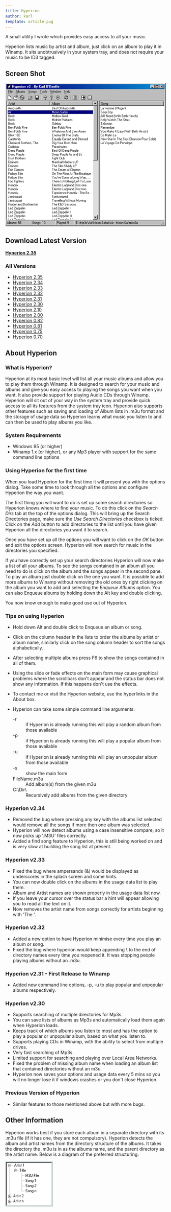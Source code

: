 ```yaml
---
title: Hyperion
author: karl
template: article.pug
---
```


A small utility I wrote which provides easy access to all your music.

Hyperion lists music by artist and album, just click on an album to play it in Winamp.
It sits unobtrusively in your system tray, and does not require your music to be ID3 tagged.

## Screen Shot

![Image:HyperionLarge.gif](HyperionLarge.gif)

## Download Latest Version

**[Hyperion 2.35](hyp-2.35.exe)**

### All Versions

*   [Hyperion 2.35](hyp-2.35.exe)
*   [Hyperion 2.34](hyp-2.34.exe)
*   [Hyperion 2.33](hyp-2.33.exe)
*   [Hyperion 2.32](hyp-2.32.exe)
*   [Hyperion 2.31](hyp-2.31.exe)
*   [Hyperion 2.30](hyp-2.30.exe)
*   [Hyperion 2.10](hyp-2.10.exe)
*   [Hyperion 2.00](hyp-2.00.exe)
*   [Hyperion 0.82](hyp-0.82.exe)
*   [Hyperion 0.81](hyp-0.81.exe)
*   [Hyperion 0.75](hyp-0.75.exe)
*   [Hyperion 0.70](hyp-0.70.exe)

## About Hyperion

### What is Hyperion?

Hyperion at its most basic level will list all your music albums and allow you to play them through Winamp. It is designed to search for your music and albums and give you easy access to playing the songs you want when you want. It also provide support for playing Audio CDs through Winamp. Hyperion will sit out of your way in the system tray and provide quick access to all its features from the system tray icon. Hyperion also supports other features such as saving and loading of Album lists in .m3u format and the storage of usage data so Hyperion learns what music you listen to and can then be used to play albums you like.

### System Requirements

*   Windows 95 (or higher)
*   Winamp 1.x (or higher), or any Mp3 player with support for the same command line options

### Using Hyperion for the first time

When you load Hyperion for the first time it will present you with the options dialog. Take some time to look through all the options and configure Hyperion the way you want.

The first thing you will want to do is set up some search directories so Hyperion knows where to find your music. To do this click on the _Search Dirs_ tab at the top of the options dialog. This will bring up the Search Directories page, make sure the _Use Search Directories_ checkbox is ticked. Click on the _Add_ button to add directories to the list until you have given Hyperion all the directories you want it to search.

Once you have set up all the options you will want to click on the _OK_ button and exit the options screen. Hyperion will now search for music in the directories you specified.

If you have correctly set up your search directories Hyperion will now make a list of all your albums. To see the songs contained in an album all you need to do is click on the album and the songs appear in the second pane. To play an album just double click on the one you want. It is possible to add more albums to Winamp without removing the old ones by right clicking on the album you want to add and selecting the _Enqueue Albums_ option. You can also Enqueue albums by holding down the Alt key and double clicking.

You now know enough to make good use out of Hyperion.

### Tips on using Hyperion

*   Hold down Alt and double click to Enqueue an album or song.
*   Click on the column header in the lists to order the albums by artist or album name, similarly click on the song column header to sort the songs alphabetically.
*   After selecting multiple albums press F6 to show the songs contained in all of them.
*   Using the slide or fade effects on the main form may cause graphical problems where the scrollbars don't appear and the status bar does not show any information. If this happens don't use the effects.
*   To contact me or visit the Hyperion website, use the hyperlinks in the About box.
*   Hyperion can take some simple command line arguments:

    <dl>

    <dt>-r </dt>

    <dd>if Hyperion is already running this will play a random album from those available</dd>

    <dt>-p </dt>

    <dd>if Hyperion is already running this will play a popular album from those available</dd>

    <dt>-u </dt>

    <dd>if Hyperion is already running this will play an unpopular album from those available</dd>

    <dt>-s </dt>

    <dd>show the main form</dd>

    <dt>FileName.m3u </dt>

    <dd>Add album(s) from the given m3u</dd>

    <dt>C:\Dir\ </dt>

    <dd>Recursively add albums from the given directory</dd>

    </dl>

### Hyperion v2.34

*   Removed the bug where pressing any key with the albums list selected would remove all the songs if more then one album was selected.
*   Hyperion will now detect albums using a case insensitive compare, so it now picks up '.M3U' files correctly.
*   Added a find song feature to Hyperion, this is still being worked on and is very slow at building the song list at present.

### Hyperion v2.33

*   Fixed the bug where ampersands (&) would be displayed as underscores in the splash screen and some hints.
*   You can now double click on the albums in the usage data list to play them.
*   Album and Artist names are shown properly in the usage data list now.
*   If you leave your cursor over the status bar a hint will appear allowing you to read all the text on it.
*   Now removes the artist name from songs correctly for artists beginning with 'The '.

### Hyperion v2.32

*   Added a new option to have Hyperion minimise every time you play an album or song.
*   Fixed the bug where hyperion would keep appending \ to the end of directory names every time you reopened it. It was stopping people playing albums without an .m3u.

### Hyperion v2.31 - First Release to Winamp

*   Added new command line options, -p, -u to play popular and unpopular albums respectively.

### Hyperion v2.30

*   Supports searching of multiple directories for Mp3s.
*   You can save lists of albums as Mp3s and automatically load them again when Hyperion loads.
*   Keeps track of which albums you listen to most and has the option to play a popular or unpopular album, based on what you listen to.
*   Supports playing CDs in Winamp, with the ability to select from multiple drives.
*   Very fast searching of Mp3s.
*   Limited support for searching and playing over Local Area Networks.
*   Fixed the problem of missing album name when loading an album list that contained directories without an m3u.
*   Hyperion now saves your options and usage data every 5 mins so you will no longer lose it if windows crashes or you don't close Hyperion.

### Previous Version of Hyperion

*   Similar features to those mentioned above but with more bugs.

## Other Information

Hyperion works best if you store each album in a separate directory with its .m3u file (if it has one, they are not compulsory). Hyperion detects the album and artist names from the directory structure of the albums. It takes the directory the .m3u is in as the albums name, and the parent directory as the artist name. Below is a diagram of the preferred structuring:

![HyperionDirectoryStructure.gif](HyperionDirectoryStructure.gif)
